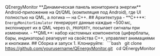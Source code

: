 QEnergyMonitor
\*\*Динамическая панель мониторинга энергии\*\*  
Android‑приложение на Qt/QML (компиляция под Android), где UI полностью на QML, а логика — на C++.
\## Архитектура
\- \*\*C++\*\*: `EnergyMonitorSimulator` генерирует данные каждые ~500 мс, экспонирует их в QML через `Q\_PROPERTY`, посылает сигналы при изменении.
\- \*\*QML\*\*: набор кастомных компонентов (циферблаты, бары, индикаторы) реагирует на свойства C++, управляет анимациями и кнопками.
\## Сборка и запуск
1\. Клонируйте:
&nbsp;  ```bash
&nbsp;  git clone https://github.com/yourusername/QEnergyMonitor.git
&nbsp;  cd QEnergyMonitor
